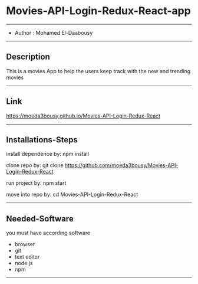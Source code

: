 # Movies-API-Login-Redux-React-app

----------------

- Author : Mohamed El-Daabousy

---------------

## Description
This is a movies App to help the users keep track with the new and trending movies

------------------------

## Link
https://moeda3bousy.github.io/Movies-API-Login-Redux-React

---------------------

## Installations-Steps
install dependence by: npm install

clone repo by: git clone https://github.com/moeda3bousy/Movies-API-Login-Redux-React

run project by: npm start

move into repo by: cd Movies-API-Login-Redux-React

---------------------

## Needed-Software 
you must have according software
- browser
- git 
- text editor
- node.js
- npm

---------------------

